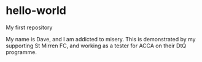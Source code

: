 # hello-world
My first repository

My name is Dave, and I am addicted to misery. This is demonstrated by my supporting St Mirren FC, and working as a tester for ACCA on their DtQ programme.
